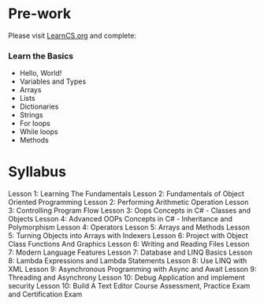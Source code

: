 # Pre-work

Please visit [LearnCS.org](http://www.learncs.org/) and complete: 

### Learn the Basics
* Hello, World!
* Variables and Types
* Arrays
* Lists
* Dictionaries
* Strings
* For loops
* While loops
* Methods

# Syllabus


Lesson 1: Learning The Fundamentals
Lesson 2: Fundamentals of Object Oriented Programming
Lesson 2: Performing Arithmetic Operation
Lesson 3: Controlling Program Flow
Lesson 3: Oops Concepts in C# - Classes and Objects
Lesson 4: Advanced OOPs Concepts in C# - Inheritance and  Polymorphism
Lesson 4: Operators
Lesson 5: Arrays and Methods
Lesson 5: Turning Objects into Arrays with Indexers
Lesson 6: Project with Object Class Functions And Graphics
Lesson 6: Writing and Reading Files
Lesson 7: Modern Language Features
Lesson 7: Database and LINQ Basics
Lesson 8: Lambda Expressions and Lambda Statements
Lesson 8: Use LINQ with XML
Lesson 9: Asynchronous Programming with Async and Await
Lesson 9: Threading and Asynchrony
Lesson 10: Debug Application and implement security
Lesson 10: Build A Text Editor
Course Assessment, Practice Exam and Certification Exam
